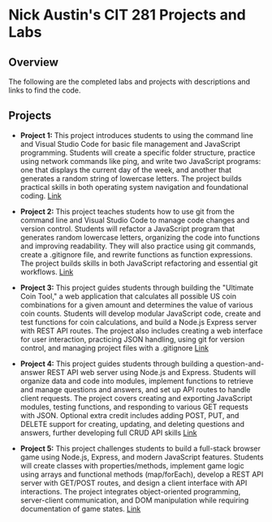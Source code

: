 # Nick Austin's CIT 281 Projects and Labs

## Overview
The following are the completed labs and projects with descriptions and links to find the code. 

## Projects
- **Project 1:** This project introduces students to using the command line and Visual Studio Code for basic file management and JavaScript programming. Students will create a specific folder structure, practice using network commands like ping, and write two JavaScript programs: one that displays the current day of the week, and another that generates a random string of lowercase letters. The project builds practical skills in both operating system navigation and foundational coding. [Link](https://github.com/nickaust/p1.git)

- **Project 2:** This project teaches students how to use git from the command line and Visual Studio Code to manage code changes and version control. Students will refactor a JavaScript program that generates random lowercase letters, organizing the code into functions and improving readability. They will also practice using git commands, create a .gitignore file, and rewrite functions as function expressions. The project builds skills in both JavaScript refactoring and essential git workflows. [Link](https://github.com/nickaust/p2.git)

- **Project 3:** This project guides students through building the "Ultimate Coin Tool," a web application that calculates all possible US coin combinations for a given amount and determines the value of various coin counts. Students will develop modular JavaScript code, create and test functions for coin calculations, and build a Node.js Express server with REST API routes. The project also includes creating a web interface for user interaction, practicing JSON handling, using git for version control, and managing project files with a .gitignore [Link](https://github.com/nickaust/p3.git)

- **Project 4:** This project guides students through building a question-and-answer REST API web server using Node.js and Express. Students will organize data and code into modules, implement functions to retrieve and manage questions and answers, and set up API routes to handle client requests. The project covers creating and exporting JavaScript modules, testing functions, and responding to various GET requests with JSON. Optional extra credit includes adding POST, PUT, and DELETE support for creating, updating, and deleting questions and answers, further developing full CRUD API skills [Link](https://github.com/nickaust/p4.git)

- **Project 5:** This project challenges students to build a full-stack browser game using Node.js, Express, and modern JavaScript features. Students will create classes with properties/methods, implement game logic using arrays and functional methods (map/forEach), develop a REST API server with GET/POST routes, and design a client interface with API interactions. The project integrates object-oriented programming, server-client communication, and DOM manipulation while requiring documentation of game states. [Link](https://github.com/nickaust/p5.git)
